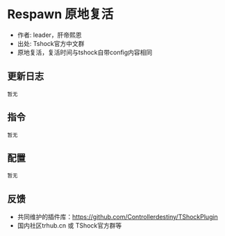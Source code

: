# Respawn 原地复活

- 作者: leader，肝帝熙恩
- 出处: Tshock官方中文群
- 原地复活，复活时间与tshock自带config内容相同

## 更新日志

```
暂无
```

## 指令

```
暂无
```

## 配置

```
暂无
```

## 反馈
- 共同维护的插件库：https://github.com/Controllerdestiny/TShockPlugin
- 国内社区trhub.cn 或 TShock官方群等